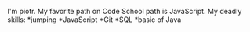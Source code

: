 I'm piotr.
My favorite path on Code School path is JavaScript.
My deadly skills:
*jumping
*JavaScript
*Git
*SQL
*basic of Java
